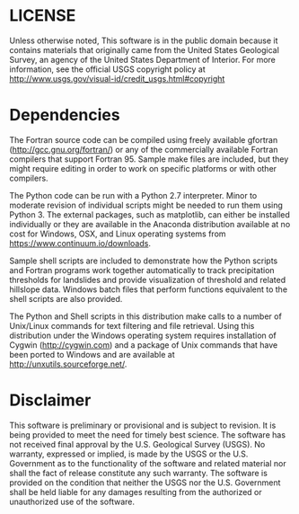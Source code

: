 LICENSE
=======

Unless otherwise noted, This software is in the public domain because it contains materials that originally came from the United States Geological Survey, an agency of the United States Department of Interior. For more information, see the official USGS copyright policy at <http://www.usgs.gov/visual-id/credit_usgs.html#copyright>

Dependencies
============

The Fortran source code can be compiled using freely available gfortran (http://gcc.gnu.org/fortran/) or any of the commercially available Fortran compilers that support Fortran 95.  Sample make files are included, but they might require editing in order to work on specific platforms or with other compilers.  

The Python code can be run with a Python 2.7 interpreter.  Minor to moderate revision of individual scripts might be needed to run them using Python 3.  The external packages, such as matplotlib, can either be installed individually or they are available in the Anaconda distribution available at no cost for Windows, OSX, and Linux operating systems from https://www.continuum.io/downloads.

Sample shell scripts are included to demonstrate how the Python scripts and Fortran programs work together automatically to track precipitation thresholds for landslides and provide visualization of threshold and related hillslope data.  Windows batch files that perform functions equivalent to the shell scripts are also provided.

The Python and Shell scripts in this distribution make calls to a number of Unix/Linux commands for text filtering and file retrieval.  Using this distribution under the Windows operating system requires installation of Cygwin (http://cygwin.com) and a package of Unix commands that have been ported to Windows and are available at http://unxutils.sourceforge.net/.

Disclaimer
==========

This software is preliminary or provisional and is subject to revision. It is being provided to meet the need for timely best science. The software has not received final approval by the U.S. Geological Survey (USGS). No warranty, expressed or implied, is made by the USGS or the U.S. Government as to the functionality of the software and related material nor shall the fact of release constitute any such warranty. The software is provided on the condition that neither the USGS nor the U.S. Government shall be held liable for any damages resulting from the authorized or unauthorized use of the software.


